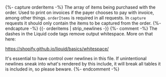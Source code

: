 {%- capture orderitems -%}
    The array of items being purchased with the order.
    Used to print on invoices if the payer chooses to pay with invoice, among
    other things. `orderItems` is required in all requests.
    In `capture` requests it should only contain the items to be captured from the order.
{%- endcapture -%}
{{- orderitems | strip_newlines -}}
{%- comment -%}
The dashes in the Liquid code tags remove output whitespace. More on that here:

https://shopify.github.io/liquid/basics/whitespace/

It's essential to have control over newlines in this file. If unintentional
newlines sneak into what's rendered by this include, it will break all tables
it is included in, so please beware.
{%- endcomment -%}
